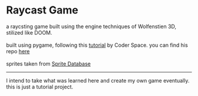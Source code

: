 # Raycast Game

a raycsting game built using the engine techniques of Wolfenstien 3D, stilized like DOOM.
<br><br>
built using pygame, following this [tutorial](https://youtu.be/ECqUrT7IdqQ) by Coder Space. you can find his repo [here](https://github.com/StanislavPetrovV/DOOM-style-Game)
<br><br>
sprites taken from [Sprite Database](https://spritedatabase.net/game/760)
<hr>
I intend to take what was learned here and create my own game eventually. this is just a tutorial project.
